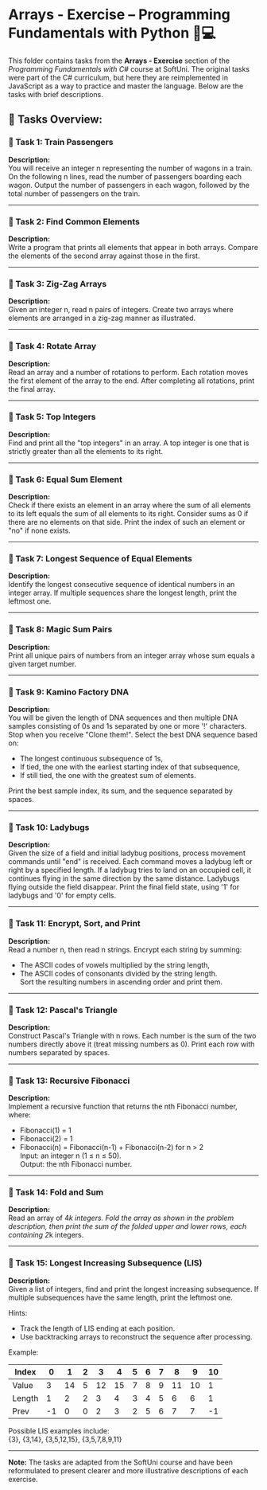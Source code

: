 # Arrays - Exercise – Programming Fundamentals with Python 🧑💻

This folder contains tasks from the **Arrays - Exercise** section of the _Programming Fundamentals with C#_ course at SoftUni. The original tasks were part of the C# curriculum, but here they are reimplemented in JavaScript as a way to practice and master the language. Below are the tasks with brief descriptions.

## 🔧 Tasks Overview:

### 📝 Task 1: Train Passengers  
**Description:**  
You will receive an integer n representing the number of wagons in a train. On the following n lines, read the number of passengers boarding each wagon. Output the number of passengers in each wagon, followed by the total number of passengers on the train.

---

### 📝 Task 2: Find Common Elements  
**Description:**  
Write a program that prints all elements that appear in both arrays. Compare the elements of the second array against those in the first.

---

### 📝 Task 3: Zig-Zag Arrays  
**Description:**  
Given an integer n, read n pairs of integers. Create two arrays where elements are arranged in a zig-zag manner as illustrated.

---

### 📝 Task 4: Rotate Array  
**Description:**  
Read an array and a number of rotations to perform. Each rotation moves the first element of the array to the end. After completing all rotations, print the final array.

---

### 📝 Task 5: Top Integers  
**Description:**  
Find and print all the "top integers" in an array. A top integer is one that is strictly greater than all the elements to its right.

---

### 📝 Task 6: Equal Sum Element  
**Description:**  
Check if there exists an element in an array where the sum of all elements to its left equals the sum of all elements to its right. Consider sums as 0 if there are no elements on that side. Print the index of such an element or "no" if none exists.

---

### 📝 Task 7: Longest Sequence of Equal Elements  
**Description:**  
Identify the longest consecutive sequence of identical numbers in an integer array. If multiple sequences share the longest length, print the leftmost one.

---

### 📝 Task 8: Magic Sum Pairs  
**Description:**  
Print all unique pairs of numbers from an integer array whose sum equals a given target number.

---

### 📝 Task 9: Kamino Factory DNA  
**Description:**  
You will be given the length of DNA sequences and then multiple DNA samples consisting of 0s and 1s separated by one or more '!' characters. Stop when you receive "Clone them!". Select the best DNA sequence based on:  
- The longest continuous subsequence of 1s,  
- If tied, the one with the earliest starting index of that subsequence,  
- If still tied, the one with the greatest sum of elements.

Print the best sample index, its sum, and the sequence separated by spaces.

---

### 📝 Task 10: Ladybugs  
**Description:**  
Given the size of a field and initial ladybug positions, process movement commands until "end" is received. Each command moves a ladybug left or right by a specified length. If a ladybug tries to land on an occupied cell, it continues flying in the same direction by the same distance. Ladybugs flying outside the field disappear. Print the final field state, using '1' for ladybugs and '0' for empty cells.

---

### 📝 Task 11: Encrypt, Sort, and Print  
**Description:**  
Read a number n, then read n strings. Encrypt each string by summing:  
- The ASCII codes of vowels multiplied by the string length,  
- The ASCII codes of consonants divided by the string length.  
Sort the resulting numbers in ascending order and print them.

---

### 📝 Task 12: Pascal's Triangle  
**Description:**  
Construct Pascal's Triangle with n rows. Each number is the sum of the two numbers directly above it (treat missing numbers as 0). Print each row with numbers separated by spaces.

---

### 📝 Task 13: Recursive Fibonacci  
**Description:**  
Implement a recursive function that returns the nth Fibonacci number, where:  
- Fibonacci(1) = 1  
- Fibonacci(2) = 1  
- Fibonacci(n) = Fibonacci(n-1) + Fibonacci(n-2) for n > 2  
Input: an integer n (1 ≤ n ≤ 50).  
Output: the nth Fibonacci number.

---

### 📝 Task 14: Fold and Sum  
**Description:**  
Read an array of 4*k integers. Fold the array as shown in the problem description, then print the sum of the folded upper and lower rows, each containing 2*k integers.

---

### 📝 Task 15: Longest Increasing Subsequence (LIS)  
**Description:**  
Given a list of integers, find and print the longest increasing subsequence. If multiple subsequences have the same length, print the leftmost one.

Hints:  
- Track the length of LIS ending at each position.  
- Use backtracking arrays to reconstruct the sequence after processing.

Example:

| Index | 0 | 1  | 2 | 3  | 4  | 5 | 6 | 7 | 8 | 9 | 10 |
|-------|---|----|---|----|----|---|---|---|---|---|----|
| Value | 3 | 14 | 5 | 12 | 15 | 7 | 8 | 9 |11 |10 | 1  |
| Length| 1 | 2  | 2 | 3  | 4  | 3 | 4 | 5 | 6 | 6 | 1  |
| Prev  | -1| 0  | 0 | 2  | 3  | 2 | 5 | 6 | 7 | 7 | -1 |

Possible LIS examples include:  
{3}, {3,14}, {3,5,12,15}, {3,5,7,8,9,11}

---

**Note:** The tasks are adapted from the SoftUni course and have been reformulated to present clearer and more illustrative descriptions of each exercise.

